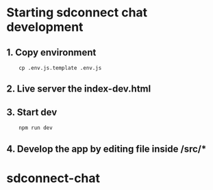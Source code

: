 # Starting sdconnect chat development

## 1. Copy environment

```
    cp .env.js.template .env.js
```

## 2. Live server the index-dev.html

## 3. Start dev

```
    npm run dev
```

## 4. Develop the app by editing file inside /src/\*
# sdconnect-chat
